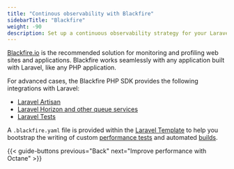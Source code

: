 ```yaml
---
title: "Continous observability with Blackfire"
sidebarTitle: "Blackfire"
weight: -90
description: Set up a continuous observability strategy for your Laravel app with Blackfire.
---
```


[Blackfire.io](../../../increase-observability/integrate-observability/blackfire.md) is the recommended solution for monitoring and profiling web sites and applications. Blackfire works seamlessly with any application built with Laravel, like any PHP application.

For advanced cases, the Blackfire PHP SDK provides the following integrations with Laravel:
- [Laravel Artisan](https://blackfire.io/docs/php/integrations/laravel/artisan)
- [Laravel Horizon and other queue services](https://blackfire.io/docs/php/integrations/laravel/horizon)
- [Laravel Tests](https://blackfire.io/docs/php/integrations/laravel/tests)

A `.blackfire.yaml` file is provided within the [Laravel Template](https://github.com/platformsh-templates/laravel/blob/master/.blackfire.yaml) to help you bootstrap the writing of custom [performance tests](https://blackfire.io/docs/testing-cookbooks/index) and automated [builds](https://blackfire.io/docs/builds-cookbooks/index).

{{< guide-buttons previous="Back" next="Improve performance with Octane" >}}